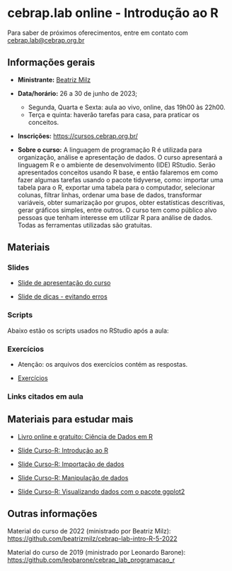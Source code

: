 
<!-- README.md is generated from README.Rmd. Please edit that file -->

# cebrap.lab online - Introdução ao R

Para saber de próximos oferecimentos, entre em contato com
<cebrap.lab@cebrap.org.br>

## Informações gerais

- **Ministrante:** [Beatriz Milz](https://beatrizmilz.com/about/)

- **Data/horário:** 26 a 30 de junho de 2023;

  - Segunda, Quarta e Sexta: aula ao vivo, online, das 19h00 às 22h00.
  - Terça e quinta: haverão tarefas para casa, para praticar os
    conceitos.

- **Inscrições:** <https://cursos.cebrap.org.br/>

- **Sobre o curso:** A linguagem de programação R é utilizada para
  organização, análise e apresentação de dados. O curso apresentará a
  linguagem R e o ambiente de desenvolvimento (IDE) RStudio. Serão
  apresentados conceitos usando R base, e então falaremos em como fazer
  algumas tarefas usando o pacote tidyverse, como: importar uma tabela
  para o R, exportar uma tabela para o computador, selecionar colunas,
  filtrar linhas, ordenar uma base de dados, transformar variáveis,
  obter sumarização por grupos, obter estatísticas descritivas, gerar
  gráficos simples, entre outros. O curso tem como público alvo pessoas
  que tenham interesse em utilizar R para análise de dados. Todas as
  ferramentas utilizadas são gratuitas.

## Materiais

### Slides

- [Slide de apresentação do
  curso](https://beatrizmilz.github.io/2023-06-cebrap-lab-intro-R/slides/introducao-ao-curso.html#/)

- [Slide de dicas - evitando
  erros](https://beatrizmilz.github.io/2023-06-cebrap-lab-intro-R/slides/aula-2.html)

### Scripts

Abaixo estão os scripts usados no RStudio após a aula:

<!-- - [R Base](https://github.com/beatrizmilz/2023-06-cebrap-lab-intro-R/blob/main/materiais_rstudio_cloud_pos_aula/Topico-1-R-base/1-r-base.Rmde) -->
<!-- - [Importação](https://github.com/beatrizmilz/2023-06-cebrap-lab-intro-R/blob/main/materiais_rstudio_cloud_pos_aula/Topico-2-importacao/2-importacao.Rmd) -->
<!-- - [Manipulação](https://github.com/beatrizmilz/2023-06-cebrap-lab-intro-R/blob/main/materiais_rstudio_cloud_pos_aula/Topico-3-manipulacao/3-manipulacao.Rmd) -->
<!-- - [Baixar zip completo](https://github.com/beatrizmilz/2023-06-cebrap-lab-intro-R/raw/main/material_completo.zip)  -->

### Exercícios

- Atenção: os arquivos dos exercícios contém as respostas.

- [Exercícios](https://github.com/beatrizmilz/2023-06-cebrap-lab-intro-R/tree/main/exercicios)

### Links citados em aula

## Materiais para estudar mais

- [Livro online e gratuito: Ciência de Dados em
  R](https://livro.curso-r.com/7-2-dplyr.html)

- [Slide Curso-R: Introdução ao
  R](https://curso-r.github.io/main-r4ds-1/slides/02-introducao-ao-r.html#1)

- [Slide Curso-R: Importação de
  dados](https://curso-r.github.io/main-r4ds-1/slides/03-importacao.html#1)

- [Slide Curso-R: Manipulação de
  dados](https://curso-r.github.io/main-r4ds-1/slides/04-manipulacao.html#1)

- [Slide Curso-R: Visualizando dados com o pacote
  ggplot2](https://curso-r.github.io/main-r4ds-1/slides/05-ggplot2.html#1)

## Outras informações

Material do curso de 2022 (ministrado por Beatriz Milz):
<https://github.com/beatrizmilz/cebrap-lab-intro-R-5-2022>

Material do curso de 2019 (ministrado por Leonardo Barone):
<https://github.com/leobarone/cebrap_lab_programacao_r>
